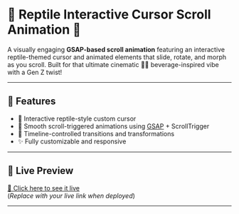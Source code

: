 # 🦎 Reptile Interactive Cursor Scroll Animation 🐍

A visually engaging **GSAP-based scroll animation** featuring an interactive reptile-themed cursor and animated elements that slide, rotate, and morph as you scroll. Built for that ultimate cinematic 🍊🥤 beverage-inspired vibe with a Gen Z twist!

---

## 🎯 Features

- 🎯 Interactive reptile-style custom cursor  
- 🔄 Smooth scroll-triggered animations using [GSAP](https://greensock.com/gsap/) + ScrollTrigger  
- 💫 Timeline-controlled transitions and transformations  
- ✨ Fully customizable and responsive

---

## 🚀 Live Preview

[🔗 Click here to see it live](https://mufaz-vk.github.io/reptile-cursor)  
(*Replace with your live link when deployed*)

---
